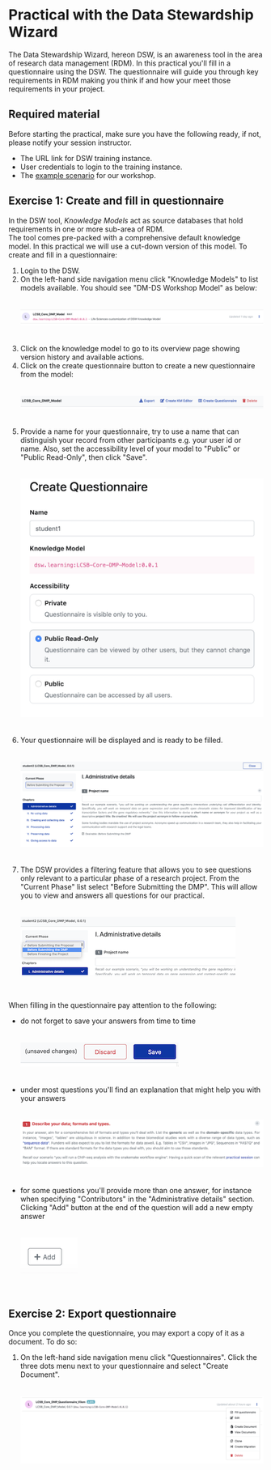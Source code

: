 # Practical with the Data Stewardship Wizard


The Data Stewardship Wizard, hereon DSW, is an awareness tool in the area of research data management (RDM). 
In this practical you'll fill in a questionnaire using the DSW. The questionnaire will guide you through key requirements in RDM making you think if and how your meet those requirements in your project.


## Required material

Before starting the practical, make sure you have the following ready, if not, please notify your session instructor.

* The URL link for DSW training instance.
* User credentials to login to the training instance.
* The [example scenario](https://github.com/elixir-luxembourg/DS-DM-training/blob/master/resources/DM-DP_RunningExample.pdf) for our workshop.


## Exercise 1: Create and fill in questionnaire

In the DSW tool, _Knowledge Models_ act as source databases that hold requirements in one or more sub-area of RDM.  
The tool comes pre-packed with a comprehensive default knowledge model. In this practical we will use a cut-down version of this model. To create and fill in a questionnaire:


1. Login to the DSW.<br/>
2. On the left-hand side navigation menu click "Knowledge Models" to list models available. You should see "DM-DS Workshop Model" as below: <br/> <br/><br/>![Alt](./list_workshop_km.png)<br/><br/><br/>
3. Click on the knowledge model to go to its overview page showing version history and available actions.<br/>
4. Click on the create questionnaire button to create a new questionnaire from the model: <br/><br/><br/>![Alt](./km_create_questnre_1.png)<br/><br/><br/>
5. Provide a name for your questionnaire, try to use a name that can distinguish your record from other participants e.g. your user id or name. Also, set the accessibility level of your model to "Public" or "Public Read-Only", then click "Save". <br/><br/><br/> ![Alt](./km_create_questnre_2.png)<br/><br/><br/>
6. Your questionnaire will be displayed and is ready to be filled. <br/><br/><br/> ![Alt](./fill_questnre_1.png)<br/><br/><br/>
7. The DSW provides a filtering feature that allows you to see questions only relevant to a particular phase of a research project. From the "Current Phase" list select "Before Submitting the DMP". This will allow you to view and answers all questions for our practical. <br/><br/><br/> ![Alt](./fill_questnre_2.png)<br/><br/><br/>

When filling in the questionnaire pay attention to the following:

 - do not forget to save your answers from time to time <br/><br/><br/>![Alt](./save_questnre.png)<br/><br/><br/>
 - under most questions you'll find an explanation that might help you with your answers <br/><br/><br/>![Alt](./questnre_hints.png)<br/><br/><br/>
 - for some questions you'll provide more than one answer, for instance when specifying "Contributors" in the "Administrative details" section. Clicking "Add" button at the end of the question will add a new empty answer <br/><br/><br/>![Alt](./add_answer.png)<br/><br/><br/>

## Exercise 2: Export questionnaire

Once you complete the questionnaire, you may export a copy of it as a document.  To do so:

1. On the left-hand side navigation menu click "Questionnaires". Click the three dots menu next to your questionnaire and select "Create Document". <br/><br/><br/>![Alt](./export_questnre.png)<br/><br/><br/>